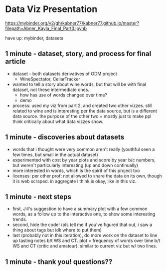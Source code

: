# Data Viz Presentation

https://mybinder.org/v2/gh/kabner77/kabner77.github.io/master?filepath=Abner_Kayla_Final_Part3.ipynb

have up: mybinder, datasets

## 1 minute - dataset, story, and process for final article

* dataset - both datasets derivatives of ODM project
  * WineSpectator, CellarTracker
* wanted to tell a story about wine words, but that will be with final dataset, not these intermediate ones.
  * how has use of words changed over time? 
  * demo 
* process: used my viz from part 2, and created two other vizzes. still related to wine and is interesting per the data source, but is a different data source. the purpose of the other two = mostly just to make ppl think critically about what data vizzes show. 

## 1 minute - discoveries about datasets

* words that i thought were very common aren't really (youthful seen a few times, but small in the actual dataset)
* experimented with cost by year plots and score by year b/c numbers, but weren't particularly interesting (up and down continually)
* more interested in words, which is the spirit of this project too
* licenses: per other prof: not allowed to share the data on its own, though it is web scraped. in aggregate i think is okay, like in this viz. 

## 1 minute - next steps

* first, Jill's suggestion to have a summary plot with a few common words, as a follow up to the interactive one, to show some interesting trends.
* second, hide the code! (pls tell me if you've figured that out, i saw a thing about tags but idk where to put them)
* last (probably not in this iteration), do more work on the dataset to line up tasting notes b/t WS and CT. plot = frequency of words over time b/t WS and CT (critic and amateur). similar to current viz but w/ two lines.

## 1 minute - thank you! questions??

